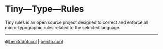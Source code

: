 # Tiny—Type—Rules

Tiny rules is an open source project designed to correct and enforce all micro-typographic rules related to the selected language.

---
[@benitodotcool](https://www.instagram.com/benitodotcool/) | [benito.cool](https://benito.cool/)